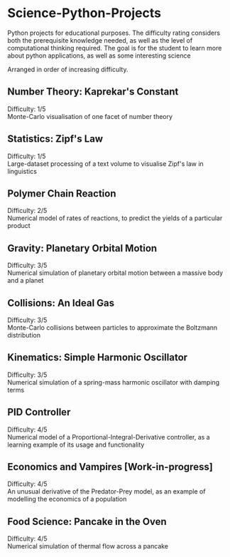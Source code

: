 # Science-Python-Projects
Python projects for educational purposes. The difficulty rating considers both the prerequisite knowledge needed, as well as the level of computational thinking required. The goal is for the student to learn more about python applications, as well as some interesting science

Arranged in order of increasing difficulty.

## Number Theory: Kaprekar's Constant
Difficulty: 1/5\
Monte-Carlo visualisation of one facet of number theory

## Statistics: Zipf's Law
Difficulty: 1/5\
Large-dataset processing of a text volume to visualise Zipf's law in linguistics

## Polymer Chain Reaction
Difficulty: 2/5\
Numerical model of rates of reactions, to predict the yields of a particular product

## Gravity: Planetary Orbital Motion
Difficulty: 3/5\
Numerical simulation of planetary orbital motion between a massive body and a planet

## Collisions: An Ideal Gas
Difficulty: 3/5\
Monte-Carlo collisions between particles to approximate the Boltzmann distribution

## Kinematics: Simple Harmonic Oscillator
Difficulty: 3/5\
Numerical simulation of a spring-mass harmonic oscillator with damping terms

## PID Controller
Difficulty: 4/5\
Numerical model of a Proportional-Integral-Derivative controller, as a learning example of its usage and functionality

## Economics and Vampires [Work-in-progress]
Difficulty: 4/5\
An unusual derivative of the Predator-Prey model, as an example of modelling the economics of a population

## Food Science: Pancake in the Oven
Difficulty: 4/5\
Numerical simulation of thermal flow across a pancake

